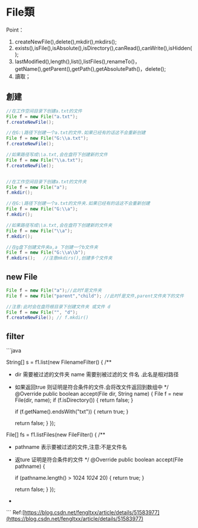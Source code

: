 # File類

Point：

1. createNewFile\(\),delete\(\),mkdir\(\),mkdirs\(\);
2. exists\(\),isFile\(\),isAbsolute\(\),isDirectory\(\),canRead\(\),canWrite\(\),isHidden\(\);
3. lastModified\(\),length\(\),list\(\),listFiles\(\),renameTo\(\)，getName\(\),getParent\(\),getPath\(\),getAbsolutePath\(\)，delete\(\);
4. 讀取；

## 創建

```java
//在工作空间目录下创建a.txt的文件
File f = new File("a.txt"); 
f.createNewFile(); 

//在G:\路径下创建一个a.txt的文件.如果已经有的话这不会重新创建
File f = new File("G:\\a.txt"); 
f.createNewFile();

//如果路径写成\\a.txt,会在盘符下创建新的文件
File f = new File("\\a.txt"); 
f.createNewFile();


//在工作空间目录下创建a.txt的文件夹
File f = new File("a"); 
f.mkdir(); 

//在G:\路径下创建一个a.txt的文件夹.如果已经有的话这不会重新创建
File f = new File("G:\\a"); 
f.mkdir();

//如果路径写成\\a.txt,会在盘符下创建新的文件夹
File f = new File("\\a"); 
f.mkdir();

//在g盘下创建文件夹a,a 下创建一个b文件夹
File f = new File("G:\\a\\b"); 
f.mkdirs();   //注意mkdirs(),创建多个文件夹
```

## new File

```java
File f = new File("a");//此时f是文件夹
File f = new File("parent","child"); //此时f是文件,parent文件夹下的文件

//注意:此时会在盘符根目录下创建文件夹 或文件 d
File f = new File("", "d");
f.createNewFile(); // f.mkdir()
```

## filter

\`\`\`java

String\[\] s = f1.list\(new FilenameFilter\(\) { /\*\*

* dir 需要被过滤的文件夹 name 需要别被过滤的文  件名 .此名是相对路径
* 如果返回true 则证明是符合条件的文件.会将改文件返回到数组中 \*/ @Override public boolean accept\(File dir, String name\) { File f = new File\(dir, name\); if \(f.isDirectory\(\)\) { return false; }

  if \(f.getName\(\).endsWith\("txt"\)\) { return true; }

  return false; } }\);

File\[\] fs = f1.listFiles\(new FileFilter\(\) { /\*\*

* pathname 表示要被过滤的文件,注意:不是文件名
* 返ture 证明是符合条件的文件 \*/ @Override public boolean accept\(File pathname\) {

  if \(pathname.length\(\) &gt; 1024  _1024_  20\) { return true; }

  return false; } }\);

* 
\`\`\` Ref:[https://blog.csdn.net/fengltxx/article/details/51583977](https://blog.csdn.net/fengltxx/article/details/51583977)

